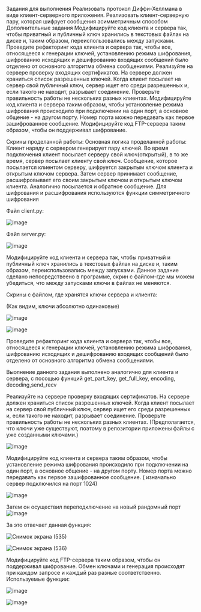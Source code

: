 Задания для выполнения
Реализовать протокол Диффи-Хеллмана в виде клиент-серверного приложения.
Реализовать клиент-серверную пару, которая шифрует сообщения асимметричным способом
Дополнительные задания
Модифицируйте код клиента и сервера так, чтобы приватный и публичный ключ хранились в текстовых файлах на диске и, таким образом, переиспользовались между запусками.
Проведите рефакторинг кода клиента и сервера так, чтобы все, относящееся к генерации ключей, установлению режима шифрования, шифрованию исходящих и дешифрованию входящих сообщений было отделено от основного алгоритма обмена сообщениями.
Реализуйте на сервере проверку входящих сертификатов. На сервере должен храниться список разрешенных ключей. Когда клиент посылает на сервер свой публичный ключ, сервер ищет его среди разрешенных и, если такого не находит, разрывает соединение. Проверьте правильность работы не нескольких разных клиентах.
Модифицируйте код клиента и сервера таким образом, чтобы установление режима шифрования происходило при подключении на один порт, а основное общение - на другом порту. Номер порта можно передавать как первое зашифрованное сообщение.
Модифицируйте код FTP-сервера таким образом, чтобы он поддерживал шифрование.

Скрины проделанной работы:
Основная логика проделанной работы: 
Клиент наряду с сервером генерирует пару ключей. Во время подключения клиент посылает серверу свой ключ(открытый), в то же время, сервер посылает клиенту свой ключ. Сообщение, которое посылается клиентом серверу, шифруется закрытым ключом клиента и открытым ключом сервера. Затем сервер принимает сообщение, расшифровывает его своим закрытым ключом и открытым ключом клиента. Аналогично посылается и обратное сообщение. Для шифрования и расшифрования используются функции симметричного шифрования

Файл client.py: 

![image](https://user-images.githubusercontent.com/92279258/145915241-5b17d3ab-3d91-4790-a8cf-a6285e317d9d.png)

Файл server.py:

![image](https://user-images.githubusercontent.com/92279258/145922573-d121a87a-0ad2-4218-850e-7de916ae681d.png)


Модифицируйте код клиента и сервера так, чтобы приватный и публичный ключ хранились в текстовых файлах на диске и, таким образом, переиспользовались между запусками. Данное задание сделано непосредствеено в программе, скрин с файлом-где мы можем убедиться, что  между запусками ключи в файлах не меняются. 

Скрины с файлом, где хранятся ключи сервера и клиента: 

(Как видим, ключи абсолютно одинаковые)

![image](https://user-images.githubusercontent.com/92279258/145916054-6d0c81fb-2d1d-46bb-be61-6a76f16cbe80.png)

![image](https://user-images.githubusercontent.com/92279258/145916227-a10f34f0-b672-440a-9dd0-e16c610c5398.png)

Проведите рефакторинг кода клиента и сервера так, чтобы все, относящееся к генерации ключей, установлению режима шифрования, шифрованию исходящих и дешифрованию входящих сообщений было отделено от основного алгоритма обмена сообщениями.

Выолнение данного задания выполнено аналогично для клиента и сервера, с посощью функций get_part_key, get_full_key, encoding, decoding,send_recv



Реализуйте на сервере проверку входящих сертификатов. На сервере должен храниться список разрешенных ключей. Когда клиент посылает на сервер свой публичный ключ, сервер ищет его среди разрешенных и, если такого не находит, разрывает соединение. Проверьте правильность работы не нескольких разных клиентах. (Предполагается, что ключи уже существуют, поэтому в репозитории приложены файлы с уже созданными ключами.)

![image](https://user-images.githubusercontent.com/92279258/145917411-ec343947-9862-4017-bf80-2594f4beb318.png)

Модифицируйте код клиента и сервера таким образом, чтобы установление режима шифрования происходило при подключении на один порт, а основное общение - на другом порту. Номер порта можно передавать как первое зашифрованное сообщение. ( изначально сервер подключился на порт 1024)

![image](https://user-images.githubusercontent.com/92279258/145920838-589714e5-de8b-4a4c-a6a2-9884fa986a5a.png)

Затем он осуществил переподключение на новый рандомный порт
![image](https://user-images.githubusercontent.com/92279258/145920923-b74bf18f-e795-4d96-add8-0971e1160410.png)

За это отвечает данная функция: 

![Снимок экрана (535)](https://user-images.githubusercontent.com/92279258/145921238-c5f16623-4853-4ec0-960e-6eb482fbcd38.png)

![Снимок экрана (536)](https://user-images.githubusercontent.com/92279258/145921401-16cef973-419b-40a4-a291-63c0bcd3117c.png)

Модифицируйте код FTP-сервера таким образом, чтобы он поддерживал шифрование.
Обмен ключами и генерация происходят при каждом запросе и каждый раз разные соответственно.
Используемые функции: 


![image](https://user-images.githubusercontent.com/92279258/145922232-9ce8e438-8ca7-4511-8af5-ca8db45cec5a.png)

![image](https://user-images.githubusercontent.com/92279258/145922335-50ebb127-87d2-4bf6-9fec-1420d07f2794.png)



